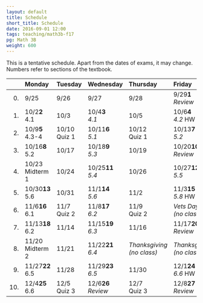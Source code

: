 ```yaml
---
layout: default
title: Schedule
short_title: Schedule
date: 2016-09-01 12:00
tags: teaching/math3b-f17
pg: Math 3B
weight: 600
---
```


This is a tentative schedule. Apart from the dates of exams, it may change. Numbers refer to sections of the textbook.

<table class="schedule">
        <thead>
            <tr class="header">
                <th align="right"></th>
                <th align="left">Monday</th>
                <th align="left">Tuesday</th>
                <th align="left">Wednesday</th>
                <th align="left">Thursday</th>
                <th align="left">Friday</th>
</tr>
    </thead>
    <tbody>
        <tr class="even">
            <td align="right">0.</td>
            <td align="left"><span class="right">9/25</span><span class="left"><b></b></span><br></td>
            <td align="left"><span class="right">9/26</span><span class="left"><b></b></span><br></td>
            <td align="left"><span class="right">9/27</span><span class="left"><b></b></span><br><em></em></td>
            <td align="left"><span class="right">9/28</span><span class="left"><b></b></span><br></td>
            <td align="left"><span class="right">9/29</span><span class="left"><b>1</b></span><br><em>Review</em></td>
        </tr>
        <tr class="even">
            <td align="right">1.</td>
            <td align="left"><span class="right">10/2</span><span class="left"><b>2</b></span><br>4.1</td>
            <td align="left"><span class="right">10/3</span><span class="left"><b></b></span><br></td>
            <td align="left"><span class="right">10/4</span><span class="left"><b>3</b></span><br><em>4.1</em></td>
            <td align="left"><span class="right">10/5</span><span class="left"><b></b></span><br></td>
            <td align="left"><span class="right">10/6</span><span class="left"><b>4</b></span><br><em>4.2</em> <span class="hw">HW 1</span></td>
        </tr>
        <tr class="odd">
            <td align="right">2.</td>
            <td align="left"><span class="right">10/9</span><span class="left"><b>5</b></span><br>4.3-4</td>
            <td align="left"><span class="right">10/10</span><span class="left"><b></b></span><br><span class="hw">Quiz 1</span></td>
            <td align="left"><span class="right">10/11</span><span class="left"><b>6</b></span><br><em>5.1</em></td>
            <td align="left"><span class="right">10/12</span><span class="left"><b></b></span><br><span class="hw">Quiz 1</span></td>
            <td align="left"><span class="right">10/13</span><span class="left"><b>7</b></span><br><em>5.2</em></td>
        </tr>
        <tr class="even">
            <td align="right">3.</td>
            <td align="left"><span class="right">10/16</span><span class="left"><b>8</b></span><br>5.2</td>
            <td align="left"><span class="right">10/17</span><span class="left"><b></b></span><br></td>
            <td align="left"><span class="right">10/18</span><span class="left"><b>9</b></span><br><em>5.3</em></td>
            <td align="left"><span class="right">10/19</span><span class="left"><b></b></span><br></td>
            <td align="left"><span class="right">10/20</span><span class="left"><b>10</b></span><br><em>Review</em></td>
        </tr>
        <tr class="odd">
            <td align="right">4.</td>
            <td align="left"><span class="right">10/23</span><span class="left"><b></b></span><br><span class="exam">Midterm 1</span></td>
            <td align="left"><span class="right">10/24</span><span class="left"><b></b></span><br></td>
            <td align="left"><span class="right">10/25</span><span class="left"><b>11</b></span><br><em>5.4</em></td>
            <td align="left"><span class="right">10/26</span><span class="left"><b></b></span><br></td>
            <td align="left"><span class="right">10/27</span><span class="left"><b>12</b></span><br><em>5.5</em></td>
        </tr>
        <tr class="even">
            <td align="right">5.</td>
            <td align="left"><span class="right">10/30</span><span class="left"><b>13</b></span><br>5.6</td>
            <td align="left"><span class="right">10/31</span><span class="left"><b></b></span><br></td>
            <td align="left"><span class="right">11/1</span><span class="left"><b>14</b></span><br><em>5.6</em></td>
            <td align="left"><span class="right">11/2</span><span class="left"><b></b></span><br></td>
            <td align="left"><span class="right">11/3</span><span class="left"><b>15</b></span><br><em>5.8</em> <span class="hw">HW 2</span></td>
        </tr>
        <tr class="odd">
            <td align="right">6.</td>
            <td align="left"><span class="right">11/6</span><span class="left"><b>16</b></span><br>6.1</td>
            <td align="left"><span class="right">11/7</span><span class="left"><b></b></span><br><span class="hw">Quiz 2</span></td>
            <td align="left"><span class="right">11/8</span><span class="left"><b>17</b></span><br><em>6.2</em></td>
            <td align="left"><span class="right">11/9</span><span class="left"><b></b></span><br><span class="hw">Quiz 2</span></td>
            <td align="left" class="hol"><em>Vets Day<br>(no class)</em></td>
        </tr>
        <tr class="even">
            <td align="right">7.</td>
            <td align="left"><span class="right">11/13</span><span class="left"><b>18</b></span><br>6.2</td>
            <td align="left"><span class="right">11/14</span><span class="left"><b></b></span><br></td>
            <td align="left"><span class="right">11/15</span><span class="left"><b>19</b></span><br><em>6.3</em></td>
            <td align="left"><span class="right">11/16</span><span class="left"><b></b></span><br></td>
            <td align="left"><span class="right">11/17</span><span class="left"><b>20</b></span><br><em>Review</em></td>
        </tr>
        <tr class="odd">
            <td align="right">8.</td>
            <td align="left"><span class="right">11/20</span><span class="left"><b></b></span><br><span class="exam">Midterm 2</span></td>
            <td align="left"><span class="right">11/21</span><span class="left"><b></b></span><br></td>
            <td align="left"><span class="right">11/22</span><span class="left"><b>21</b></span><br><em>6.4</em></td>
            <td align="left" class="hol"><em>Thanksgiving<br>(no class)</em></td>
            <td align="left" class="hol"><em>Thanksgiving<br>(no class)</em></td>
        </tr>
        <tr class="even">
            <td align="right">9.</td>
            <td align="left"><span class="right">11/27</span><span class="left"><b>22</b></span><br>6.5</td>
            <td align="left"><span class="right">11/28</span><span class="left"><b></b></span><br></td>
            <td align="left"><span class="right">11/29</span><span class="left"><b>23</b></span><br><em>6.5</em></td>
            <td align="left"><span class="right">11/30</span><span class="left"><b></b></span><br></td>
            <td align="left"><span class="right">12/1</span><span class="left"><b>24</b></span><br><em>6.6</em> <span class="hw">HW 3</span></td>
        </tr>
        <tr class="odd">
            <td align="right">10.</td>
            <td align="left"><span class="right">12/4</span><span class="left"><b>25</b></span><br>6.6</td>
            <td align="left"><span class="right">12/5</span><span class="left"><b></b></span><br><span class="hw">Quiz 3</span></td>
            <td align="left"><span class="right">12/6</span><span class="left"><b>26</b></span><br><em>Review</em></td>
            <td align="left"><span class="right">12/7</span><span class="left"><b></b></span><br><span class="hw">Quiz 3</span></td>
            <td align="left"><span class="right">12/8</span><span class="left"><b>27</b></span><br><em>Review</em></td>
        </tr>
    </tbody>
</table>
